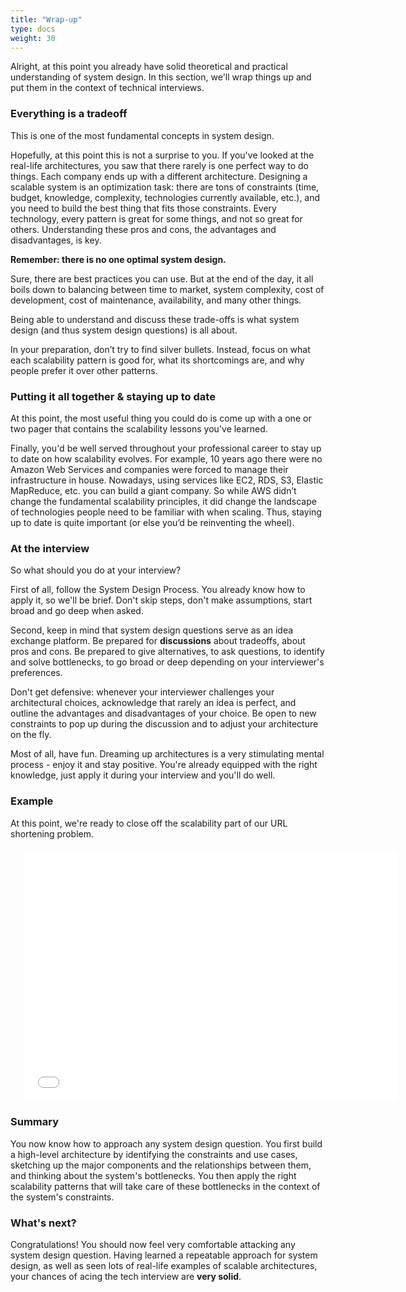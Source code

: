 ```yaml
---
title: "Wrap-up"
type: docs
weight: 30
---
```

Alright, at this point you already have solid theoretical and practical understanding of system design. In this section, we'll wrap things up and put them in the context of technical interviews.

### Everything is a tradeoff

This is one of the most fundamental concepts in system design.

Hopefully, at this point this is not a surprise to you. If you've looked at the real-life architectures, you saw that there rarely is one perfect way to do things. Each company ends up with a different architecture. Designing a scalable system is an optimization task: there are tons of constraints (time, budget, knowledge, complexity, technologies currently available, etc.), and you need to build the best thing that fits those constraints. Every technology, every pattern is great for some things, and not so great for others. Understanding these pros and cons, the advantages and disadvantages, is key.

**Remember: there is no one optimal system design.**

Sure, there are best practices you can use. But at the end of the day, it all boils down to balancing between time to market, system complexity, cost of development, cost of maintenance, availability, and many other things.

Being able to understand and discuss these trade-offs is what system design (and thus system design questions) is all about.

In your preparation, don’t try to find silver bullets. Instead, focus on what each scalability pattern is good for, what its shortcomings are, and why people prefer it over other patterns.

### Putting it all together & staying up to date

At this point, the most useful thing you could do is come up with a one or two pager that contains the scalability lessons you've learned.

Finally, you'd be well served throughout your professional career to stay up to date on how scalability evolves. For example, 10 years ago there were no Amazon Web Services and companies were forced to manage their infrastructure in house. Nowadays, using services like EC2, RDS, S3, Elastic MapReduce, etc. you can build a giant company. So while AWS didn’t change the fundamental scalability principles, it did change the landscape of technologies people need to be familiar with when scaling. Thus, staying up to date is quite important (or else you’d be reinventing the wheel).

### At the interview

So what should you do at your interview?

First of all, follow the System Design Process. You already know how to apply it, so we'll be brief. Don't skip steps, don't make assumptions, start broad and go deep when asked.

Second, keep in mind that system design questions serve as an idea exchange platform. Be prepared for **discussions** about tradeoffs, about pros and cons. Be prepared to give alternatives, to ask questions, to identify and solve bottlenecks, to go broad or deep depending on your interviewer's preferences.

Don't get defensive: whenever your interviewer challenges your architectural choices, acknowledge that rarely an idea is perfect, and outline the advantages and disadvantages of your choice. Be open to new constraints to pop up during the discussion and to adjust your architecture on the fly.

Most of all, have fun. Dreaming up architectures is a very stimulating mental process - enjoy it and stay positive. You're already equipped with the right knowledge, just apply it during your interview and you'll do well.

### Example

At this point, we're ready to close off the scalability part of our URL shortening problem.

<div style="text-align: center; margin: 20px;"><iframe allowfullscreen="" frameborder="0" height="400" mozallowfullscreen="" src="//player.vimeo.com/video/86413593" webkitallowfullscreen="" width="600"></iframe></div>

### Summary

You now know how to approach any system design question. You first build a high-level architecture by identifying the constraints and use cases, sketching up the major components and the relationships between them, and thinking about the system's bottlenecks. You then apply the right scalability patterns that will take care of these bottlenecks in the context of the system's constraints.

### What's next?

Congratulations! You should now feel very comfortable attacking any system design question. Having learned a repeatable approach for system design, as well as seen lots of real-life examples of scalable architectures, your chances of acing the tech interview are **very solid**.
